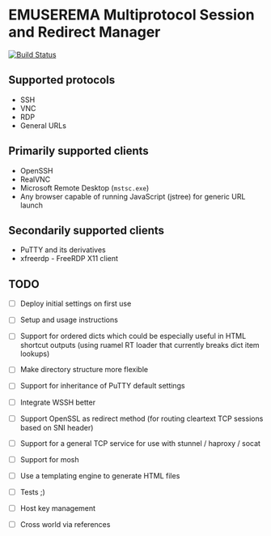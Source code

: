 # EMUSEREMA Multiprotocol Session and Redirect Manager

[![Build Status](https://travis-ci.org/endreszabo/emuserema.svg?branch=master)](https://travis-ci.org/endreszabo/emuserema)

## Supported protocols

- SSH
- VNC
- RDP
- General URLs

## Primarily supported clients

- OpenSSH
- RealVNC
- Microsoft Remote Desktop (`mstsc.exe`)
- Any browser capable of running JavaScript (jstree) for generic URL launch

## Secondarily supported clients

- PuTTY and its derivatives
- xfreerdp - FreeRDP X11 client

## TODO

- [ ] Deploy initial settings on first use
- [ ] Setup and usage instructions
- [ ] Support for ordered dicts which could be especially useful in HTML shortcut outputs (using ruamel RT loader that currently breaks dict item lookups)
- [ ] Make directory structure more flexible
- [ ] Support for inheritance of PuTTY default settings
- [ ] Integrate WSSH better
- [ ] Support OpenSSL as redirect method (for routing cleartext TCP sessions based on SNI header)
- [ ] Support for a general TCP service for use with stunnel / haproxy / socat
- [ ] Support for mosh
- [ ] Use a templating engine to generate HTML files
- [ ] Tests ;)
- [ ] Host key management
- [ ] Cross world via references

